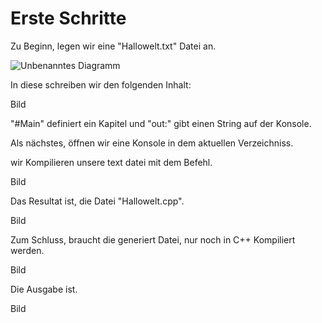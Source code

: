 
# Erste Schritte


Zu Beginn, legen wir eine "Hallowelt.txt" Datei an.

![Unbenanntes Diagramm](https://github.com/dieupatr/CNote/assets/93820975/37fa67a7-8c31-4e1d-beee-ec5c61994a59)



In diese schreiben wir den folgenden Inhalt:

Bild



"#Main" definiert ein Kapitel und "out:" gibt einen String auf der Konsole.



Als nächstes, öffnen wir eine Konsole in dem aktuellen Verzeichniss.


wir Kompilieren unsere text datei mit dem Befehl.

Bild


Das Resultat ist, die Datei "Hallowelt.cpp".

Bild


Zum Schluss, braucht die generiert Datei, nur noch in C++ Kompiliert werden.

Bild

Die Ausgabe ist.

Bild




